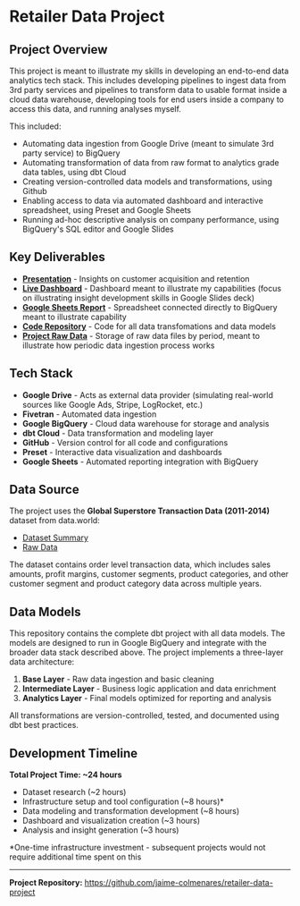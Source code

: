 # Retailer Data Project

## Project Overview

This project is meant to illustrate my skills in developing an end-to-end data analytics tech stack.  This includes developing pipelines to ingest data from 3rd party services and pipelines to transform data to usable format inside a cloud data warehouse, developing tools for end users inside a company to access this data, and running analyses myself.

This included:
- Automating data ingestion from Google Drive (meant to simulate 3rd party service) to BigQuery
- Automating transformation of data from raw format to analytics grade data tables, using dbt Cloud
- Creating version-controlled data models and transformations, using Github
- Enabling access to data via automated dashboard and interactive spreadsheet, using Preset and Google Sheets
- Running ad-hoc descriptive analysis on company performance, using BigQuery's SQL editor and Google Slides

## Key Deliverables

- **[Presentation](link-to-slides)** - Insights on customer acquisition and retention
- **[Live Dashboard](https://340c79e3.us1a.app.preset.io/superset/dashboard/5/?native_filters_key=RIzc1Pxq9dEM3EbNSvhePyYsFqvPsoSukqXSzdUNQ0-0dxFFQk0NZpn4Hf0VNVSv)** - Dashboard meant to illustrate my capabilities (focus on illustrating insight development skills in Google Slides deck)
- **[Google Sheets Report](https://docs.google.com/spreadsheets/d/1FrdsaDrdkvVm1_TzR2dSxAbkEin57rB8O5FerKOrLGg/edit?gid=472178624#gid=472178624)** - Spreadsheet connected directly to BigQuery meant to illustrate capability
- **[Code Repository](https://github.com/jaime-colmenares/retailer-data-project/blob/main/README.md)** - Code for all data transfomations and data models
- **[Project Raw Data](https://drive.google.com/drive/u/0/folders/1a71jlXnOEhfqnRUdxJ7bEw2jXpLYf7Iu)** - Storage of raw data files by period, meant to illustrate how periodic data ingestion process works

## Tech Stack

- **Google Drive** - Acts as external data provider (simulating real-world sources like Google Ads, Stripe, LogRocket, etc.)
- **Fivetran** - Automated data ingestion
- **Google BigQuery** - Cloud data warehouse for storage and analysis
- **dbt Cloud** - Data transformation and modeling layer
- **GitHub** - Version control for all code and configurations
- **Preset** - Interactive data visualization and dashboards
- **Google Sheets** - Automated reporting integration with BigQuery

## Data Source

The project uses the **Global Superstore Transaction Data (2011-2014)** dataset from data.world:
- [Dataset Summary](https://data.world/asepetruk/global-superstore)
- [Raw Data](https://data.world/jcolmenaresv/edaglobalsuperstoretransactiondata20112014/workspace/file?agentid=asepetruk&datasetid=global-superstore&filename=Global+Data+Superstore.xls)

The dataset contains order level transaction data, which includes sales amounts, profit margins, customer segments, product categories, and other customer segment and product category data across multiple years.

## Data Models

This repository contains the complete dbt project with all data models. The models are designed to run in Google BigQuery and integrate with the broader data stack described above.
The project implements a three-layer data architecture:

1. **Base Layer** - Raw data ingestion and basic cleaning
2. **Intermediate Layer** - Business logic application and data enrichment  
3. **Analytics Layer** - Final models optimized for reporting and analysis

All transformations are version-controlled, tested, and documented using dbt best practices.

## Development Timeline

**Total Project Time: ~24 hours**

- Dataset research (~2 hours)
- Infrastructure setup and tool configuration (~8 hours)*
- Data modeling and transformation development (~8 hours)
- Dashboard and visualization creation (~3 hours)
- Analysis and insight generation (~3 hours)

*One-time infrastructure investment - subsequent projects would not require additional time spent on this 

---

**Project Repository:** https://github.com/jaime-colmenares/retailer-data-project
